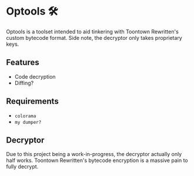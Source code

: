 # Optools :hammer_and_wrench:
Optools is a toolset intended to aid tinkering with Toontown Rewritten's custom bytecode format.
Side note, the decryptor only takes proprietary keys.

## Features
- Code decryption
- Diffing?

## Requirements
- `colorama`
- `my dumper?`

## Decryptor
Due to this project being a work-in-progress, the decryptor actually only half works. Toontown Rewritten's bytecode encryption is a massive pain to fully decrypt.
